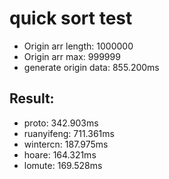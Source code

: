 # quick sort test

- Origin arr length: 1000000
- Origin arr max: 999999
- generate origin data: 855.200ms

## Result:

- proto: 342.903ms
- ruanyifeng: 711.361ms
- wintercn: 187.975ms
- hoare: 164.321ms
- lomute: 169.528ms
